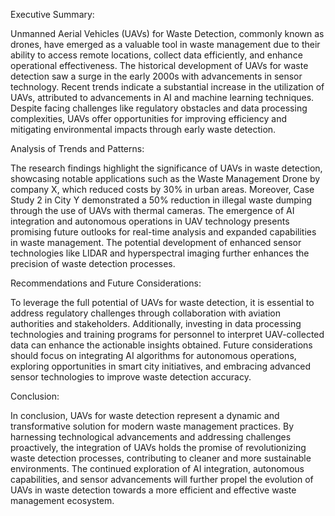 Executive Summary:

Unmanned Aerial Vehicles (UAVs) for Waste Detection, commonly known as drones, have emerged as a valuable tool in waste management due to their ability to access remote locations, collect data efficiently, and enhance operational effectiveness. The historical development of UAVs for waste detection saw a surge in the early 2000s with advancements in sensor technology. Recent trends indicate a substantial increase in the utilization of UAVs, attributed to advancements in AI and machine learning techniques. Despite facing challenges like regulatory obstacles and data processing complexities, UAVs offer opportunities for improving efficiency and mitigating environmental impacts through early waste detection.

Analysis of Trends and Patterns:

The research findings highlight the significance of UAVs in waste detection, showcasing notable applications such as the Waste Management Drone by company X, which reduced costs by 30% in urban areas. Moreover, Case Study 2 in City Y demonstrated a 50% reduction in illegal waste dumping through the use of UAVs with thermal cameras. The emergence of AI integration and autonomous operations in UAV technology presents promising future outlooks for real-time analysis and expanded capabilities in waste management. The potential development of enhanced sensor technologies like LIDAR and hyperspectral imaging further enhances the precision of waste detection processes.

Recommendations and Future Considerations:

To leverage the full potential of UAVs for waste detection, it is essential to address regulatory challenges through collaboration with aviation authorities and stakeholders. Additionally, investing in data processing technologies and training programs for personnel to interpret UAV-collected data can enhance the actionable insights obtained. Future considerations should focus on integrating AI algorithms for autonomous operations, exploring opportunities in smart city initiatives, and embracing advanced sensor technologies to improve waste detection accuracy.

Conclusion:

In conclusion, UAVs for waste detection represent a dynamic and transformative solution for modern waste management practices. By harnessing technological advancements and addressing challenges proactively, the integration of UAVs holds the promise of revolutionizing waste detection processes, contributing to cleaner and more sustainable environments. The continued exploration of AI integration, autonomous capabilities, and sensor advancements will further propel the evolution of UAVs in waste detection towards a more efficient and effective waste management ecosystem.